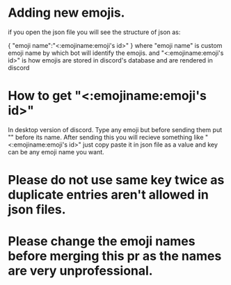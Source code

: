 # Adding new emojis.
 if you open the json file you will see the structure of json as:

 {
     "emoji name":"<:emojiname:emoji's id>"
 }
 where "emoji name" is custom emoji name by which bot will identify the emojis.
 and "<:emojiname:emoji's id>" is how emojis are stored in discord's database and are rendered in discord


# How to get "<:emojiname:emoji's id>"
In desktop version of discord. Type any emoji but before sending them put "\" before its name. After sending this you will recieve something like "<:emojiname:emoji's id>" just copy paste it in json file as a value and key can be any emoji name you want.

# Please do not use same key twice as duplicate entries aren't allowed in json files.

# Please change the emoji names before merging this pr as the names are very unprofessional.